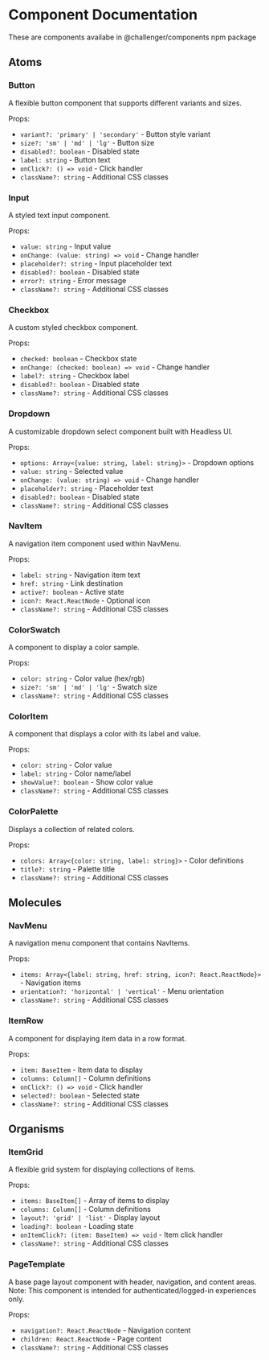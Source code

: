 # Component Documentation

These are components availabe in @challenger/components npm package

## Atoms

### Button
A flexible button component that supports different variants and sizes.

Props:
- `variant?: 'primary' | 'secondary'` - Button style variant
- `size?: 'sm' | 'md' | 'lg'` - Button size
- `disabled?: boolean` - Disabled state
- `label: string` - Button text
- `onClick?: () => void` - Click handler
- `className?: string` - Additional CSS classes

### Input
A styled text input component.

Props:
- `value: string` - Input value
- `onChange: (value: string) => void` - Change handler
- `placeholder?: string` - Input placeholder text
- `disabled?: boolean` - Disabled state
- `error?: string` - Error message
- `className?: string` - Additional CSS classes

### Checkbox
A custom styled checkbox component.

Props:
- `checked: boolean` - Checkbox state
- `onChange: (checked: boolean) => void` - Change handler
- `label?: string` - Checkbox label
- `disabled?: boolean` - Disabled state
- `className?: string` - Additional CSS classes

### Dropdown
A customizable dropdown select component built with Headless UI.

Props:
- `options: Array<{value: string, label: string}>` - Dropdown options
- `value: string` - Selected value
- `onChange: (value: string) => void` - Change handler
- `placeholder?: string` - Placeholder text
- `disabled?: boolean` - Disabled state
- `className?: string` - Additional CSS classes

### NavItem
A navigation item component used within NavMenu.

Props:
- `label: string` - Navigation item text
- `href: string` - Link destination
- `active?: boolean` - Active state
- `icon?: React.ReactNode` - Optional icon
- `className?: string` - Additional CSS classes

### ColorSwatch
A component to display a color sample.

Props:
- `color: string` - Color value (hex/rgb)
- `size?: 'sm' | 'md' | 'lg'` - Swatch size
- `className?: string` - Additional CSS classes

### ColorItem
A component that displays a color with its label and value.

Props:
- `color: string` - Color value
- `label: string` - Color name/label
- `showValue?: boolean` - Show color value
- `className?: string` - Additional CSS classes

### ColorPalette
Displays a collection of related colors.

Props:
- `colors: Array<{color: string, label: string}>` - Color definitions
- `title?: string` - Palette title
- `className?: string` - Additional CSS classes

## Molecules

### NavMenu
A navigation menu component that contains NavItems.

Props:
- `items: Array<{label: string, href: string, icon?: React.ReactNode}>` - Navigation items
- `orientation?: 'horizontal' | 'vertical'` - Menu orientation
- `className?: string` - Additional CSS classes

### ItemRow
A component for displaying item data in a row format.

Props:
- `item: BaseItem` - Item data to display
- `columns: Column[]` - Column definitions
- `onClick?: () => void` - Click handler
- `selected?: boolean` - Selected state
- `className?: string` - Additional CSS classes

## Organisms

### ItemGrid
A flexible grid system for displaying collections of items.

Props:
- `items: BaseItem[]` - Array of items to display
- `columns: Column[]` - Column definitions
- `layout?: 'grid' | 'list'` - Display layout
- `loading?: boolean` - Loading state
- `onItemClick?: (item: BaseItem) => void` - Item click handler
- `className?: string` - Additional CSS classes

### PageTemplate
A base page layout component with header, navigation, and content areas.
Note: This component is intended for authenticated/logged-in experiences only.

Props:
- `navigation?: React.ReactNode` - Navigation content
- `children: React.ReactNode` - Page content
- `className?: string` - Additional CSS classes
